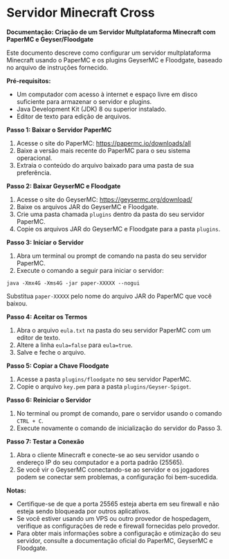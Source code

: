 # Servidor Minecraft Cross 

**Documentação: Criação de um Servidor Multplataforma Minecraft com PaperMC e Geyser/Floodgate**

Este documento descreve como configurar um servidor multplataforma Minecraft usando o PaperMC e os plugins GeyserMC e Floodgate, baseado no arquivo de instruções fornecido.

**Pré-requisitos:**

- Um computador com acesso à internet e espaço livre em disco suficiente para armazenar o servidor e plugins.
- Java Development Kit (JDK) 8 ou superior instalado.
- Editor de texto para edição de arquivos.

**Passo 1: Baixar o Servidor PaperMC**

1. Acesse o site do PaperMC: https://papermc.io/downloads/all
2. Baixe a versão mais recente do PaperMC para o seu sistema operacional.
3. Extraia o conteúdo do arquivo baixado para uma pasta de sua preferência.

**Passo 2: Baixar GeyserMC e Floodgate**

1. Acesse o site do GeyserMC: https://geysermc.org/download/
2. Baixe os arquivos JAR do GeyserMC e Floodgate.
3. Crie uma pasta chamada `plugins` dentro da pasta do seu servidor PaperMC.
4. Copie os arquivos JAR do GeyserMC e Floodgate para a pasta `plugins`.

**Passo 3: Iniciar o Servidor**

1. Abra um terminal ou prompt de comando na pasta do seu servidor PaperMC.
2. Execute o comando a seguir para iniciar o servidor:

```
java -Xmx4G -Xms4G -jar paper-XXXXX --nogui
```

Substitua `paper-XXXXX` pelo nome do arquivo JAR do PaperMC que você baixou.

**Passo 4: Aceitar os Termos**

1. Abra o arquivo `eula.txt` na pasta do seu servidor PaperMC com um editor de texto.
2. Altere a linha `eula=false` para `eula=true`.
3. Salve e feche o arquivo.

**Passo 5: Copiar a Chave Floodgate**

1. Acesse a pasta `plugins/floodgate` no seu servidor PaperMC.
2. Copie o arquivo `key.pem` para a pasta `plugins/Geyser-Spigot`.

**Passo 6: Reiniciar o Servidor**

1. No terminal ou prompt de comando, pare o servidor usando o comando `CTRL + C`.
2. Execute novamente o comando de inicialização do servidor do Passo 3.

**Passo 7: Testar a Conexão**

1. Abra o cliente Minecraft e conecte-se ao seu servidor usando o endereço IP do seu computador e a porta padrão (25565).
2. Se você vir o GeyserMC conectando-se ao servidor e os jogadores podem se conectar sem problemas, a configuração foi bem-sucedida.

**Notas:**

- Certifique-se de que a porta 25565 esteja aberta em seu firewall e não esteja sendo bloqueada por outros aplicativos.
- Se você estiver usando um VPS ou outro provedor de hospedagem, verifique as configurações de rede e firewall fornecidas pelo provedor.
- Para obter mais informações sobre a configuração e otimização do seu servidor, consulte a documentação oficial do PaperMC, GeyserMC e Floodgate.